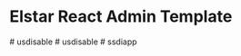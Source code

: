 # Elstar React Admin Template 
#   u s d i s a b l e  
 #   u s d i s a b l e  
 #   s s d i a p p  
 